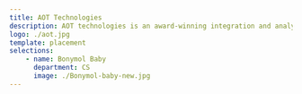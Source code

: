```yaml
---
title: AOT Technologies 
description: AOT technologies is an award-winning integration and analytics solution company. Our integration and intelligence-first approach allows us to build intelligent systems for enterprises and governments. 
logo: ./aot.jpg 
template: placement
selections:
    - name: Bonymol Baby
      department: CS
      image: ./Bonymol-baby-new.jpg
---
```

